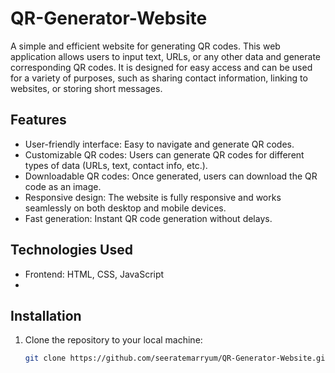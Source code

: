 # QR-Generator-Website
A simple and efficient website for generating QR codes. This web application allows users to input text, URLs, or any other data and generate corresponding QR codes. It is designed for easy access and can be used for a variety of purposes, such as sharing contact information, linking to websites, or storing short messages.

## Features

- User-friendly interface: Easy to navigate and generate QR codes.
- Customizable QR codes: Users can generate QR codes for different types of data (URLs, text, contact info, etc.).
- Downloadable QR codes: Once generated, users can download the QR code as an image.
- Responsive design: The website is fully responsive and works seamlessly on both desktop and mobile devices.
- Fast generation: Instant QR code generation without delays.

## Technologies Used

- Frontend: HTML, CSS, JavaScript
- 
## Installation

1. Clone the repository to your local machine:
   ```bash
   git clone https://github.com/seeratemarryum/QR-Generator-Website.git
